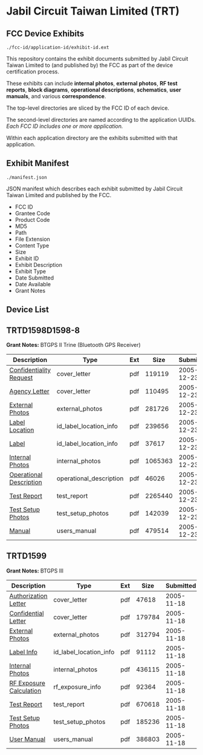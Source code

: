 # Jabil Circuit Taiwan Limited (TRT)
## FCC Device Exhibits

```
./fcc-id/application-id/exhibit-id.ext
```

This repository contains the exhibit documents submitted by Jabil Circuit Taiwan Limited to (and published by) the FCC as part of the device certification process.

These exhibits can include **internal photos**, **external photos**, **RF test reports**, **block diagrams**, **operational descriptions**, **schematics**, **user manuals**, and various **correspondence**.

The top-level directories are sliced by the FCC ID of each device.

The second-level directories are named according to the application UUIDs. *Each FCC ID includes one or more application.*

Within each application directory are the exhibits submitted with that application. 

## Exhibit Manifest

```
./manifest.json
```

JSON manifest which describes each exhibit submitted by Jabil Circuit Taiwan Limited and published by the FCC.

- FCC ID
- Grantee Code
- Product Code
- MD5
- Path
- File Extension
- Content Type
- Size
- Exhibit ID
- Exhibit Description
- Exhibit Type
- Date Submitted
- Date Available
- Grant Notes

## Device List
## TRTD1598D1598-8
**Grant Notes:** BTGPS II Trine (Bluetooth GPS Receiver)

| Description | Type | Ext | Size | Submitted | Available |
| ----------- | ---- | --- | ---- | --------- | --------- |
| [Confidentiality Request](TRTD1598D1598-8/3df04a8f7f5c3bee6542379adc4e2eba/615025.pdf) | cover_letter | pdf | 119119 | 2005-12-23 | 2005-12-23 |
| [Agency Letter](TRTD1598D1598-8/3df04a8f7f5c3bee6542379adc4e2eba/615026.pdf) | cover_letter | pdf | 110495 | 2005-12-23 | 2005-12-23 |
| [External Photos](TRTD1598D1598-8/3df04a8f7f5c3bee6542379adc4e2eba/615016.pdf) | external_photos | pdf | 281726 | 2005-12-23 | 2005-12-23 |
| [Label Location](TRTD1598D1598-8/3df04a8f7f5c3bee6542379adc4e2eba/615017.pdf) | id_label_location_info | pdf | 239656 | 2005-12-23 | 2005-12-23 |
| [Label](TRTD1598D1598-8/3df04a8f7f5c3bee6542379adc4e2eba/615018.pdf) | id_label_location_info | pdf | 37617 | 2005-12-23 | 2005-12-23 |
| [Internal Photos](TRTD1598D1598-8/3df04a8f7f5c3bee6542379adc4e2eba/615019.pdf) | internal_photos | pdf | 1065363 | 2005-12-23 | 2005-12-23 |
| [Operational Description](TRTD1598D1598-8/3df04a8f7f5c3bee6542379adc4e2eba/615020.pdf) | operational_description | pdf | 46026 | 2005-12-23 | 2005-12-23 |
| [Test Report](TRTD1598D1598-8/3df04a8f7f5c3bee6542379adc4e2eba/615022.pdf) | test_report | pdf | 2265440 | 2005-12-23 | 2005-12-23 |
| [Test Setup Photos](TRTD1598D1598-8/3df04a8f7f5c3bee6542379adc4e2eba/615023.pdf) | test_setup_photos | pdf | 142039 | 2005-12-23 | 2005-12-23 |
| [Manual](TRTD1598D1598-8/3df04a8f7f5c3bee6542379adc4e2eba/615024.pdf) | users_manual | pdf | 479514 | 2005-12-23 | 2005-12-23 |
## TRTD1599
**Grant Notes:** BTGPS III

| Description | Type | Ext | Size | Submitted | Available |
| ----------- | ---- | --- | ---- | --------- | --------- |
| [Authorization Letter](TRTD1599/009d7026f58eaa10f1990c6a88b07f1f/603743.pdf) | cover_letter | pdf | 47618 | 2005-11-18 | 2005-11-18 |
| [Confidential Letter](TRTD1599/009d7026f58eaa10f1990c6a88b07f1f/603746.pdf) | cover_letter | pdf | 179784 | 2005-11-18 | 2005-11-18 |
| [External Photos](TRTD1599/009d7026f58eaa10f1990c6a88b07f1f/603747.pdf) | external_photos | pdf | 312794 | 2005-11-18 | 2005-11-18 |
| [Label Info](TRTD1599/009d7026f58eaa10f1990c6a88b07f1f/603749.pdf) | id_label_location_info | pdf | 91112 | 2005-11-18 | 2005-11-18 |
| [Internal Photos](TRTD1599/009d7026f58eaa10f1990c6a88b07f1f/603748.pdf) | internal_photos | pdf | 436115 | 2005-11-18 | 2005-11-18 |
| [RF Exposure Calculation](TRTD1599/009d7026f58eaa10f1990c6a88b07f1f/603751.pdf) | rf_exposure_info | pdf | 92364 | 2005-11-18 | 2005-11-18 |
| [Test Report](TRTD1599/009d7026f58eaa10f1990c6a88b07f1f/603753.pdf) | test_report | pdf | 670618 | 2005-11-18 | 2005-11-18 |
| [Test Setup Photos](TRTD1599/009d7026f58eaa10f1990c6a88b07f1f/603754.pdf) | test_setup_photos | pdf | 185236 | 2005-11-18 | 2005-11-18 |
| [User Manual](TRTD1599/009d7026f58eaa10f1990c6a88b07f1f/484970.pdf) | users_manual | pdf | 386803 | 2005-11-18 | 2005-11-18 |
